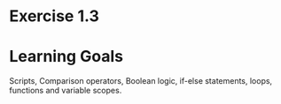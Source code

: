 # Exercise 1.3

# Learning Goals
Scripts, Comparison operators, Boolean logic, if-else statements, loops, functions and variable scopes.

